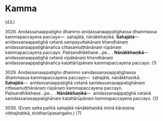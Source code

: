 # Kamma

(43.)

3028\. Anidassanaappaṭigho dhammo anidassanaappaṭighassa dhammassa kammapaccayena paccayo—  sahajātā, nānākkhaṇikā. **Sahajātā**—  anidassanaappaṭighā cetanā sampayuttakānaṃ khandhānaṃ anidassanaappaṭighānañca cittasamuṭṭhānānaṃ rūpānaṃ kammapaccayena paccayo. Paṭisandhikkhaṇe…pe… . **Nānākkhaṇikā**—  anidassanaappaṭighā cetanā vipākānaṃ khandhānaṃ anidassanaappaṭighānañca kaṭattārūpānaṃ kammapaccayena paccayo. (1)

3029\. Anidassanaappaṭigho dhammo sanidassanasappaṭighassa dhammassa kammapaccayena paccayo—  sahajātā, nānākkhaṇikā. **Sahajātā**—  anidassanaappaṭighā cetanā sanidassanasappaṭighānaṃ cittasamuṭṭhānānaṃ rūpānaṃ kammapaccayena paccayo. Paṭisandhikkhaṇe…pe… . **Nānākkhaṇikā**—  anidassanaappaṭighā cetanā sanidassanasappaṭighānaṃ kaṭattārūpānaṃ kammapaccayena paccayo. (2)

3030\. (Evaṃ satta pañhā sahajātā nānākkhaṇikā iminā kāraṇena vibhajitabbā, tividharūpasaṅgaho.) (7)

